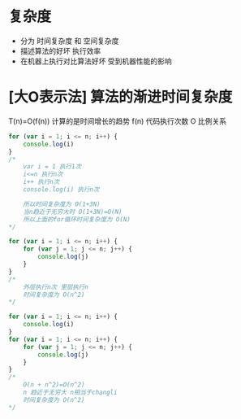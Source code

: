 

# 复杂度 
  - 分为 时间复杂度 和 空间复杂度
  - 描述算法的好坏 执行效率
  - 在机器上执行对比算法好坏 受到机器性能的影响

# [大O表示法] 算法的渐进时间复杂度
  T(n)=O(f(n))  计算的是时间增长的趋势
                 f(n) 代码执行次数
                 O 比例关系

```javascript
for (var i = 1; i <= n; i++) {
    console.log(i)
}
/* 
    var i = 1 执行1次
    i<=n 执行n次
    i++ 执行n次
    console.log(i) 执行n次

    所以时间复杂度为 O(1+3N)
    当n趋近于无穷大时 O(1+3N)=O(N)
    所以上面的for循环时间复杂度为 O(N)
*/

for (var i = 1; i <= n; i++) {
    for (var j = 1; j <= n; j++) {
        console.log(j)
    }
}
/* 
    外层执行n次 里层执行n
    时间复杂度为 O(n^2)
*/

for (var i = 1; i <= n; i++) {
    console.log(i)
}
for (var i = 1; i <= n; i++) {
    for (var j = 1; j <= n; j++) {
        console.log(j)
    }
}
/* 
    O(n + n^2)=O(n^2)
    n 趋近于无穷大 n相当于changli
    时间复杂度为 O(n^2)
*/
```
 